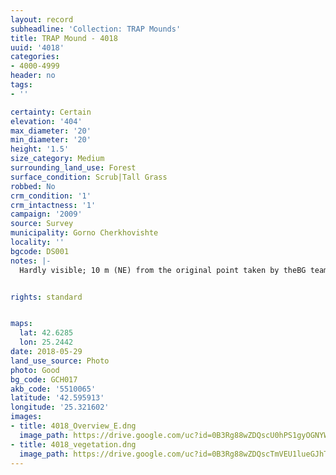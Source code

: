 ```yaml
---
layout: record
subheadline: 'Collection: TRAP Mounds'
title: TRAP Mound - 4018
uuid: '4018'
categories:
- 4000-4999
header: no
tags:
- ''

certainty: Certain
elevation: '404'
max_diameter: '20'
min_diameter: '20'
height: '1.5'
size_category: Medium
surrounding_land_use: Forest
surface_condition: Scrub|Tall Grass
robbed: No
crm_condition: '1'
crm_intactness: '1'
campaign: '2009'
source: Survey
municipality: Gorno Cherkhovishte
locality: ''
bgcode: DS001
notes: |-
  Hardly visible; 10 m (NE) from the original point taken by theBG team.


rights: standard


maps:
  lat: 42.6285
  lon: 25.2442
date: 2018-05-29
land_use_source: Photo
photo: Good
bg_code: GCH017
akb_code: '5510065'
latitude: '42.595913'
longitude: '25.321602'
images:
- title: 4018_Overview_E.dng
  image_path: https://drive.google.com/uc?id=0B3Rg88wZDQscU0hPS1gyOGNYWjg
- title: 4018_vegetation.dng
  image_path: https://drive.google.com/uc?id=0B3Rg88wZDQscTmVEU1lueGJhTUk
---
```

